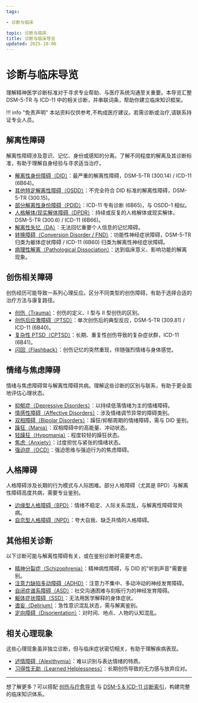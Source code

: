 ```yaml
---
tags:

- 诊断与临床

topic: 诊断与临床
title: 诊断与临床导览
updated: 2025-10-06
---
```


# 诊断与临床导览

理解精神医学诊断标准对于寻求专业帮助、与医疗系统沟通至关重要。本导览汇整 DSM-5-TR 与 ICD-11 中的相关诊断，并串联词条，帮助你建立临床知识框架。

!!! info "免责声明"
    本站资料仅供参考,不构成医疗建议。若需诊断或治疗,请联系持证专业人员。

## 解离性障碍

解离性障碍涉及意识、记忆、身份或感知的分离。了解不同程度的解离及其诊断标准，有助于理解自身经验与寻求适当治疗。

- [解离性身份障碍（DID）](DID.md)：最严重的解离性障碍，DSM-5-TR (300.14) / ICD-11 (6B64)。
- [其他特定解离性障碍（OSDD）](OSDD.md)：不完全符合 DID 标准的解离性障碍，DSM-5-TR (300.15)。
- [部分解离性身份障碍（PDID）](Partial-Dissociative-Identity-Disorder-PDID.md)：ICD-11 专有诊断 (6B65)，与 OSDD-1 相似。
- [人格解体/现实解体障碍（DPDR）](Depersonalization-Derealization-Disorder-DPDR.md)：持续或反复的人格解体或现实解体，DSM-5-TR (300.6) / ICD-11 (6B66)。
- [解离性失忆（DA）](Dissociative-Amnesia-DA.md)：无法回忆重要个人信息的记忆障碍。
- [转换障碍（Conversion Disorder / FND）](Conversion-Disorder.md)：功能性神经症状障碍，DSM-5-TR 归类为躯体症状障碍 / ICD-11 (6B60) 归类为解离性神经症状障碍。
- [病理性解离（Pathological Dissociation）](Pathological-Dissociation.md)：达到临床意义、影响功能的解离现象。

## 创伤相关障碍

创伤经历可能导致一系列心理反应。区分不同类型的创伤障碍，有助于选择合适的治疗方法与康复路径。

- [创伤（Trauma）](Trauma.md)：创伤的定义、I 型与 II 型创伤的区别。
- [创伤后应激障碍（PTSD）](PTSD.md)：单次创伤后的典型反应，DSM-5-TR (309.81) / ICD-11 (6B40)。
- [复杂性 PTSD（CPTSD）](CPTSD.md)：长期、重复性创伤导致的复杂症状群，ICD-11 (6B41)。
- [闪回（Flashback）](Flashback.md)：创伤记忆的突然重现，伴随强烈情绪与身体感觉。

## 情绪与焦虑障碍

情绪与焦虑障碍常与解离性障碍共病。理解这些诊断的区别与联系，有助于更全面地评估心理状态。

- [抑郁症（Depressive Disorders）](Depressive-Disorders.md)：以持续低落情绪为主的情绪障碍。
- [情感性障碍（Affective Disorders）](Affective-Disorders.md)：涉及情绪调节异常的障碍类别。
- [双相障碍（Bipolar Disorders）](Bipolar-Disorders.md)：躁狂/抑郁周期的情绪障碍，需与 DID 鉴别。
- [躁狂（Mania）](Mania.md)：双相障碍中的高能量、冲动状态。
- [轻躁狂（Hypomania）](Hypomania.md)：程度较轻的躁狂状态。
- [焦虑（Anxiety）](Anxiety.md)：过度担忧与紧张的情绪状态。
- [强迫症（OCD）](OCD.md)：强迫思维与强迫行为的焦虑障碍。

## 人格障碍

人格障碍涉及长期的行为模式与人际困难。部分人格障碍（尤其是 BPD）与解离性障碍高度共病，需要专业鉴别。

- [边缘型人格障碍（BPD）](Borderline-Personality-Disorder-BPD.md)：情绪不稳定、人际关系混乱，与解离性障碍常共病。
- [自恋型人格障碍（NPD）](Narcissistic-Personality-Disorder-NPD.md)：夸大自我、缺乏共情的人格障碍。

## 其他相关诊断

以下诊断可能与解离性障碍有关，或在鉴别诊断时需要考虑。

- [精神分裂症（Schizophrenia）](Schizophrenia-SC.md)：精神病性障碍，与 DID 的"听到声音"需要鉴别。
- [注意力缺陷多动障碍（ADHD）](Attention-Deficit-Hyperactivity-Disorder-ADHD.md)：注意力不集中、多动冲动的神经发育障碍。
- [自闭症谱系障碍（ASD）](Autism-Spectrum-Disorder.md)：社交沟通困难与刻板行为的神经发育障碍。
- [躯体症状障碍（SSD）](Somatic-Symptom-Disorder-SSD.md)：无法用医学解释的身体症状。
- [谵妄（Delirium）](Delirium.md)：急性意识混乱状态，需与解离鉴别。
- [定向障碍（Disorientation）](Disorientation.md)：对时间、地点、人物的认知混乱。

## 相关心理现象

这些心理现象虽非独立诊断，但与临床症状密切相关，有助于理解疾病表现。

- [述情障碍（Alexithymia）](Alexithymia.md)：难以识别与表达情绪的特质。
- [习得性无助（Learned Helplessness）](Learned-Helplessness.md)：长期创伤导致的无力感与放弃应对。

---

想了解更多？可以搭配 [创伤与疗愈导览](Trauma-Healing-Guide.md) 与 [DSM-5 & ICD-11 诊断索引](DSM-ICD-Diagnosis-Index.md)，构建完整的临床知识体系。
